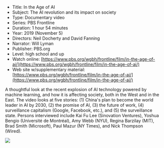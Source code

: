 * Title: In the Age of AI
* Subject: The AI revolution and its impact on society
* Type: Documentary video
* Series: PBS Frontline
* Duration: 1 hour 54 minutes
* Year: 2019 (November 5)
* Directors: Neil Docherty and David Fanning
* Narrator: Will Lyman
* Publisher: PBS.org
* Level: high school and up
* Watch online: [https://www.pbs.org/wgbh/frontline/film/in-the-age-of-ai/](https://www.pbs.org/wgbh/frontline/film/in-the-age-of-ai/)
* Web site w/supplementary material: [https://www.pbs.org/wgbh/frontline/film/in-the-age-of-ai/](https://www.pbs.org/wgbh/frontline/film/in-the-age-of-ai/)

A thoughtful look at the recent explosion of AI technology powered by machine learning, and how it is affecting society, both in the West and in the East. The video looks at five stories: (1) China's plan to become the world leader in AI by 2030, (2) the promise of AI, (3) the future of work, (4) surveillance capitalism (Google, Facebook, etc.), and (5) the surveillance state. Persons interviewed include Kai Fu Lee (Sinovation Ventures), Yoshua Bengio (Université de Montréal), Amy Webb (NYU), Regina Barzilay (MIT), Brad Smith (Microsoft), Paul Mazur (NY Times), and Nick Thompson (Wired).


![](https://github.com/touretzkyds/ai4k12/raw/master/images/Frontline-Age-of-AI-Nov-2019.png)
